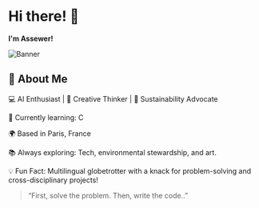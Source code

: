 # Hi there! 👋  
**I'm Assewer!**  

![Banner](https://i.imgur.com/qaCmREc.jpeg)

## 🚀 About Me
 💻 AI Enthusiast | 🎨 Creative Thinker | 🌱 Sustainability Advocate
 
🧠 Currently learning: C 

🌍 Based in Paris, France

📚 Always exploring: Tech, environmental stewardship, and art.

💡 Fun Fact: Multilingual globetrotter with a knack for problem-solving and cross-disciplinary projects!



> “First, solve the problem. Then, write the code..”

